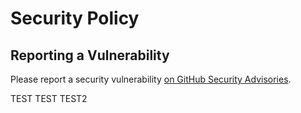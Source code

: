 # Security Policy

## Reporting a Vulnerability

Please report a security vulnerability [on GitHub Security Advisories](https://github.com/xdev-software/base-template/security/advisories/new).

TEST TEST TEST2
